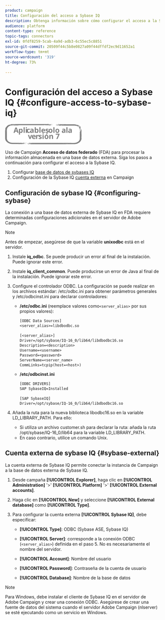 ```yaml
---
product: campaign
title: Configuración del acceso a Sybase IQ
description: Obtenga información sobre cómo configurar el acceso a la Sybase IQ en FDA
audience: platform
content-type: reference
topic-tags: connectors
exl-id: 0fdf8259-5cab-4a9d-adb3-6c55ec5c8851
source-git-commit: 20509f44c5b8e0827a09f44dffdf2ec9d11652a1
workflow-type: tm+mt
source-wordcount: '319'
ht-degree: 73%

---
```


# Configuración del acceso a Sybase IQ {#configure-access-to-sybase-iq}

![](../../assets/v7-only.svg)

Uso de Campaign **Acceso de datos federado** (FDA) para procesar la información almacenada en una base de datos externa. Siga los pasos a continuación para configurar el acceso a la Sybase IQ.

1. Configurar [base de datos de sybases IQ](#configuring-sybase)
1. Configuración de la Sybase IQ [cuenta externa](#sybase-external) en Campaign

## Configuración de sybase IQ {#configuring-sybase}

La conexión a una base de datos externa de Sybase IQ en FDA requiere determinadas configuraciones adicionales en el servidor de Adobe Campaign.

>[!NOTE]
>
>Antes de empezar, asegúrese de que la variable **unixodbc** está en el servidor.

1. Instale **iq_odbc**. Se puede producir un error al final de la instalación. Puede ignorar este error.

1. Instale **iq_client_common**. Puede producirse un error de Java al final de la instalación. Puede ignorar este error.

1. Configure el controlador ODBC. La configuración se puede realizar en los archivos estándar: /etc/odbc.ini para obtener parámetros generales y /etc/odbcinst.ini para declarar controladores:

   * **/etc/odbc.ini** (reemplace valores como`<server_alias>` por sus propios valores):

      ```
      [ODBC Data Sources]
      <server_alias>=libdbodbc.so
      
      [<server_alias>]
      Driver=/opt/sybase/IQ-16_0/lib64/libdbodbc16.so
      Description=<description>
      Username=<username>
      Password=<password>
      ServerName=<server_name>
      CommLinks=tcpip(host=<host>)
      ```

   * **/etc/odbcinst.ini**

      ```
      [ODBC DRIVERS]
      SAP SybaseIQ=Installed
      
      [SAP SybaseIQ]
      Driver=/opt/sybase/IQ-16_0/lib64/libdbodbc16.so
      ```

1. Añada la ruta para la nueva biblioteca libodbc16.so en la variable LD_LIBRARY_PATH. Para ello:

   * Si utiliza un archivo customer.sh para declarar la ruta: añada la ruta /opt/sybase/IQ-16_0/lib64 para la variable LD_LIBRARY_PATH.
   * En caso contrario, utilice un comando Unix.

## Cuenta externa de sybase IQ {#sybase-external}

La cuenta externa de Sybase IQ permite conectar la instancia de Campaign a la base de datos externa de Sybase IQ.

1. Desde campaña **[!UICONTROL Explorer]**, haga clic en **[!UICONTROL Administration]** &#39;>&#39; **[!UICONTROL Platform]** &#39;>&#39; **[!UICONTROL External accounts]**.

1. Haga clic en **[!UICONTROL New]** y seleccione **[!UICONTROL External database]** como **[!UICONTROL Type]**.

1. Para configurar la cuenta externa **[!UICONTROL Sybase IQ]**, debe especificar:

   * **[!UICONTROL Type]**: ODBC (Sybase ASE, Sybase IQ)

   * **[!UICONTROL Server]**: corresponde a la conexión ODBC (`<server_alias>`) definida en el paso 5. No es necesariamente el nombre del servidor.

   * **[!UICONTROL Account]**: Nombre del usuario

   * **[!UICONTROL Password]**: Contraseña de la cuenta de usuario

   * **[!UICONTROL Database]**: Nombre de la base de datos

>[!NOTE]
>
>Para Windows, debe instalar el cliente de Sybase IQ en el servidor de Adobe Campaign y crear una conexión ODBC. Asegúrese de crear una fuente de datos del sistema cuando el servidor Adobe Campaign (nlserver) se esté ejecutando como un servicio en Windows.
